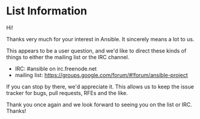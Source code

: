 List Information
================

Hi!

Thanks very much for your interest in Ansible.  It sincerely means a lot to us. 

This appears to be a user question, and we'd like to direct these kinds of things to either the mailing list or the IRC channel.

   * IRC: #ansible on irc.freenode.net   
   * mailing list: https://groups.google.com/forum/#!forum/ansible-project

If you can stop by there, we'd appreciate it.  This allows us to keep the issue tracker for bugs, pull requests, RFEs and the like.

Thank you once again and we look forward to seeing you on the list or IRC.  Thanks!


